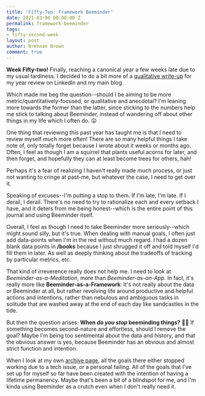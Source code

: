 ```yaml
---
title: 'Fifty-Two: Framework Beeminder'
date: 2021-03-06 00:00:00 Z
permalink: framework-beeminder
tags:
- fifty-second-week
layout: post
author: Brennan Brown
comment: true
---
```


**Week Fifty-two!** Finally, reaching a canonical year a few weeks late due to my usual tardiness. I decided to do a bit more of a [qualitative write-up](https://www.linkedin.com/pulse/tracking-every-aspect-my-life-year-brennan-kenneth-brown/?trackingId=ff5QKAoiQR%2B2vXxR1k194A%3D%3D) for my year review on LinkedIn and my main blog.

Which made me beg the question--should I be aiming to be more metric/quantitatively-focused, or qualitative and anecdotal? I'm leaning more towards the former than the latter, since sticking to the numbers help me stick to talking about Beeminder, instead of wandering off about other things in my life which I often do. 😛

One thing that reviewing this past year has taught me is that I need to review myself much more often! There are so many helpful things I take note of, only totally forget because I wrote about it weeks or months ago. Often, I feel as though I am a squirrel that plants useful acorns for later, and then forget, and hopefully they can at least become trees for others, hah!

Perhaps it's a fear of realizing I haven't really made much process, or just not wanting to cringe at past-me, but whatever the case, I need to get over it.

Speaking of excuses--I'm putting a stop to them. If I'm late, I'm late. If I derail, I derail. There's no need to try to rationalize each and every setback I have, and it deters from me being honest--which is the entire point of this journal and using Beeminder itself.

Overall, I feel as though I need to take Beeminder more seriously--which might sound silly, but it's true. When dealing with manual goals, I often just add data-points when I'm in the red without much regard. I had a dozen blank data points in **/books** because I just shrugged it off and told myself I'd fill them in later. As well as deeply thinking about the tradeoffs of tracking by particular metrics, etc.

That kind of irreverence really does not help me. I need to look at *Beeminder-as-a-Meditation*, more than *Beeminder-as-an-App*. In fact, it's really more like **Beeminder-as-a-Framework**: It's not really about the data or Beeminder at all, but rather revolving life around productive and helpful actions and intentions, rather than nebulous and ambiguous tasks in solitude that are washed away at the end of each day like sandcastles in the tide.

But then the question arises: **When *do you stop* beeminding things?**
🤔💭 If something becomes second-nature and effortless, should I remove the goal? Maybe I'm being too sentimental about the data and history, and that the obvious answer is yes, because Beeminder has an obvious and almost strict function and intention.

When I look at my own [archive page](https://www.beeminder.com/brennanbrown/archived), all the goals there either stopped working due to a tech issue, or a personal failing. All of the goals that I've set up for myself so far have been created with the intention of having a lifetime permanency. Maybe that's been a bit of a blindspot for me, and I'm kinda using Beeminder as a crutch even when I don't really need it.
